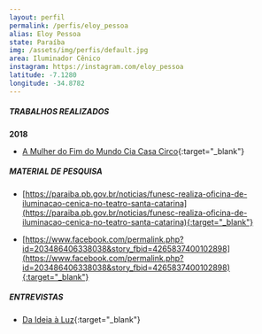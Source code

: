 ```yaml
---
layout: perfil
permalink: /perfis/eloy_pessoa
alias: Eloy Pessoa
state: Paraíba
img: /assets/img/perfis/default.jpg
area: Iluminador Cênico
instagram: https://instagram.com/eloy_pessoa
latitude: -7.1280
longitude: -34.8782
---
```


##### **TRABALHOS REALIZADOS**

**2018**

- [A Mulher do Fim do Mundo Cia Casa Circo](https://www.youtube.com/watch?v=P06V95_LDIM){:target="_blank"}

##### **MATERIAL DE PESQUISA**

- [https://paraiba.pb.gov.br/noticias/funesc-realiza-oficina-de-iluminacao-cenica-no-teatro-santa-catarina](https://paraiba.pb.gov.br/noticias/funesc-realiza-oficina-de-iluminacao-cenica-no-teatro-santa-catarina){:target="_blank"}

- [https://www.facebook.com/permalink.php?id=203486406338038&story_fbid=4265837400102898](https://www.facebook.com/permalink.php?id=203486406338038&story_fbid=4265837400102898){:target="_blank"}

##### **ENTREVISTAS**

- [Da Ideia à Luz](https://www.youtube.com/watch?v=owJl7SWxQvI){:target="_blank"}
